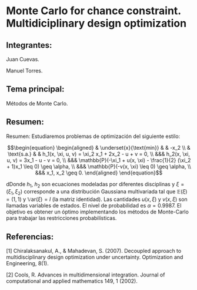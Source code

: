 # Monte Carlo for chance constraint. Multidiciplinary design optimization

## Integrantes:

Juan Cuevas.

Manuel Torres.

## Tema principal:

Métodos de Monte Carlo.

## Resumen:

Resumen: Estudiaremos problemas de optimización del siguiente estilo:

$$\begin{equation}
\begin{aligned}
& \underset{x}{\text{min}}
& & -x_2 \\
& \text{s.a.}
& & h_1(x, \xi, u, v) = \xi_2 x_1 + 2x_2 - u + v = 0, \\
&&& h_2(x, \xi, u, v) = 3x_1 - u - v = 0, \\
&&& \mathbb{P}(-\xi_1 + u(x, \xi) - \frac{1}{2} (\xi_2 + 1)x_1 \leq 0) \geq \alpha, \\
&&& \mathbb{P}(-v(x, \xi) \leq 0) \geq \alpha, \\
&&& x_1, x_2 \geq 0.
\end{aligned}
\end{equation}$$

dDonde $h_1$, $h_2$ son ecuaciones modeladas por diferentes disciplinas y $\xi = (\xi_1,\xi_2)$ corresponde a una distribución Gaussiana multivariada tal que $\mathbb{E}(\xi)=(1,1)$ y $\mathbb{V}\text{ar}(\xi) = I$ (la matriz identidad). Las cantidades $u(x,\xi)$ y $v(x,\xi)$ son llamadas variables de estados. El nivel de probabilidad es $\alpha = 0.9987$. El objetivo es obtener un óptimo implementando los métodos de Monte-Carlo para trabajar las restricciones probabilísticas.

## Referencias:

[1] Chiralaksanakul, A., & Mahadevan, S. (2007). Decoupled approach to multidisciplinary design optimization under uncertainty. Optimization and Engineering, 8(1).

[2] Cools, R. Advances in multidimensional integration. Journal of computational and applied mathematics 149, 1 (2002).
